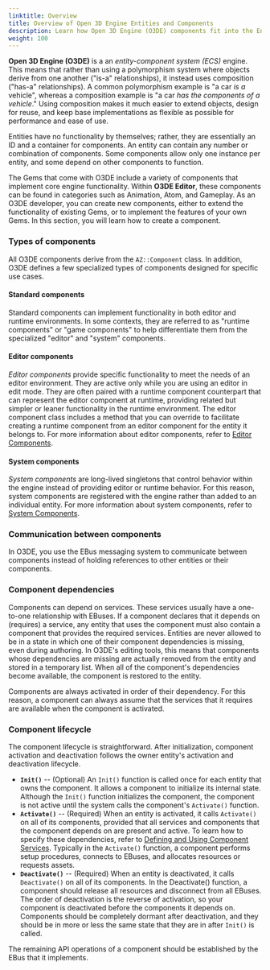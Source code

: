 ```yaml
---
linktitle: Overview
title: Overview of Open 3D Engine Entities and Components
description: Learn how Open 3D Engine (O3DE) components fit into the Entity-Component System.
weight: 100
---
```


**Open 3D Engine (O3DE)** is a an *entity-component system (ECS)* engine. This means that rather than using a polymorphism system where objects derive from one another ("is-a" relationships), it instead uses composition ("has-a" relationships). A common polymorphism example is "a car *is a* vehicle", whereas a composition example is "a car *has the components of a vehicle*." Using composition makes it much easier to extend objects, design for reuse, and keep base implementations as flexible as possible for performance and ease of use.

Entities have no functionality by themselves; rather, they are essentially an ID and a container for components. An entity can contain any number or combination of components. Some components allow only one instance per entity, and some depend on other components to function.

The Gems that come with O3DE include a variety of components that implement core engine functionality. Within **O3DE Editor**, these components can be found in categories such as Animation, Atom, and Gameplay. As an O3DE developer, you can create new components, either to extend the functionality of existing Gems, or to implement the features of your own Gems. In this section, you will learn how to create a component.

### Types of components

All O3DE components derive from the `AZ::Component` class. In addition, O3DE defines a few specialized types of components designed for specific use cases.

#### Standard components

Standard components can implement functionality in both editor and runtime environments. In some contexts, they are referred to as "runtime components" or "game components" to help differentiate them from the specialized "editor" and "system" components.

#### Editor components

*Editor components* provide specific functionality to meet the needs of an editor environment. They are active only while you are using an editor in edit mode. They are often paired with a runtime component counterpart that can represent the editor component at runtime, providing related but simpler or leaner functionality in the runtime environment. The editor component class includes a method that you can override to facilitate creating a runtime component from an editor component for the entity it belongs to. For more information about editor components, refer to [Editor Components](editor-components).

#### System components

*System components* are long-lived singletons that control behavior within the engine instead of providing editor or runtime behavior. For this reason, system components are registered with the engine rather than added to an individual entity. For more information about system components, refer to [System Components](system-components).

### Communication between components

In O3DE, you use the EBus messaging system to communicate between components instead of holding references to other entities or their components.

### Component dependencies

Components can depend on services. These services usually have a one-to-one relationship with EBuses. If a component declares that it depends on (requires) a service, any entity that uses the component must also contain a component that provides the required services. Entities are never allowed to be in a state in which one of their component dependencies is missing, even during authoring. In O3DE's editing tools, this means that components whose dependencies are missing are actually removed from the entity and stored in a temporary list. When all of the component's dependencies become available, the component is restored to the entity.

Components are always activated in order of their dependency. For this reason, a component can always assume that the services that it requires are available when the component is activated.

### Component lifecycle

The component lifecycle is straightforward. After initialization, component activation and deactivation follows the owner entity's activation and deactivation lifecycle.

* **`Init()`** -- (Optional) An `Init()` function is called once for each entity that owns the component. It allows a component to initialize its internal state. Although the `Init()` function initializes the component, the component is not active until the system calls the component's `Activate()` function.
* **`Activate()`** -- (Required) When an entity is activated, it calls `Activate()` on all of its components, provided that all services and components that the component depends on are present and active. To learn how to specify these dependencies, refer to [Defining and Using Component Services](services). Typically in the `Activate()` function, a component performs setup procedures, connects to EBuses, and allocates resources or requests assets.
* **`Deactivate()`** -- (Required) When an entity is deactivated, it calls `Deactivate()` on all of its components. In the Deactivate() function, a component should release all resources and disconnect from all EBuses. The order of deactivation is the reverse of activation, so your component is deactivated before the components it depends on. Components should be completely dormant after deactivation, and they should be in more or less the same state that they are in after `Init()` is called.

The remaining API operations of a component should be established by the EBus that it implements.
